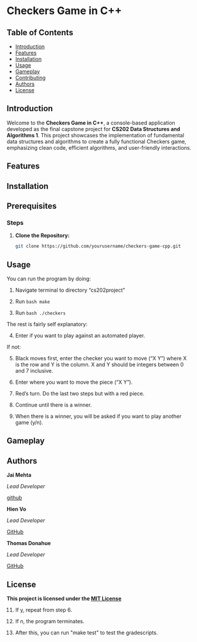 # Checkers Game in C++

## Table of Contents
- [Introduction](#introduction)
- [Features](#features)
- [Installation](#installation)
- [Usage](#usage)
- [Gameplay](#gameplay)
- [Contributing](#contributing)
- [Authors](#authors)
- [License](#license)

## Introduction

Welcome to the **Checkers Game in C++**, a console-based application developed as the final capstone project for **CS202 Data Structures and Algorithms 1**. This project showcases the implementation of fundamental data structures and algorithms to create a fully functional Checkers game, emphasizing clean code, efficient algorithms, and user-friendly interactions.

## Features

## Installation 


## Prerequisites

### Steps
1. **Clone the Repository:**
   ```bash
   git clone https://github.com/yourusername/checkers-game-cpp.git
   
## Usage
You can run the program by doing:
1. Navigate terminal to directory “cs202project”

2. Run ```bash
         make```


3. Run ```bash ./checkers```

The rest is fairly self explanatory:

4. Enter if you want to play against an automated player. 

If not:

5. Black moves first, enter the checker you want to move (“X Y”) where X is the row and Y is the column. X and Y should be integers between 0 and 7 inclusive.

6. Enter where you want to move the piece (“X Y”).

7. Red’s turn. Do the last two steps but with a red piece. 

8. Continue until there is a winner. 

9. When there is a winner, you will be asked if you want to play another game (y/n).


## Gameplay

## Authors 

**Jai Mehta**

*Lead Developer*

[github](https://github.com/mehtajm)

**Hien Vo**

*Lead Developer*

[GitHub](https://github.com/HienVo22)

**Thomas Donahue**

*Lead Developer*

[GitHub](https://github.com/ThomasDonahue01)

## License
**This project is licensed under the [MIT License](https://mit-license.org)**


11. If y, repeat from step 6.

12. If n, the program terminates. 

13. After this, you can run "make test" to test the gradescripts.
